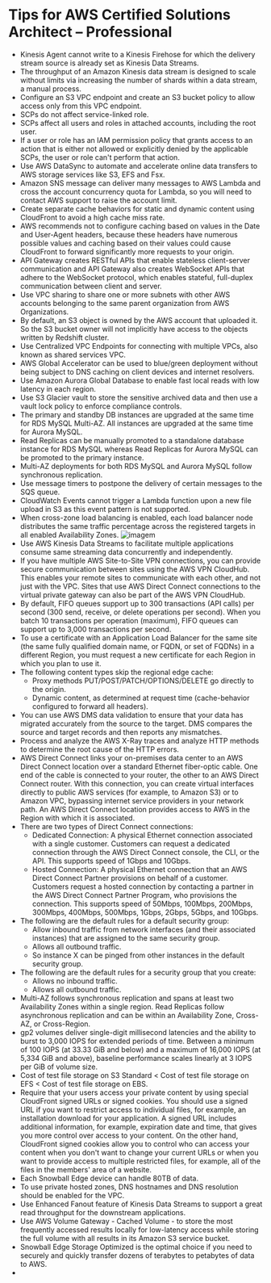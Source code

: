 # Tips for AWS Certified Solutions Architect – Professional
* Kinesis Agent cannot write to a Kinesis Firehose for which the delivery stream source is already set as Kinesis Data Streams.
* The throughput of an Amazon Kinesis data stream is designed to scale without limits via increasing the number of shards within a data stream, a manual process.
* Configure an S3 VPC endpoint and create an S3 bucket policy to allow access only from this VPC endpoint.
* SCPs do not affect service-linked role.
* SCPs affect all users and roles in attached accounts, including the root user.
* If a user or role has an IAM permission policy that grants access to an action that is either not allowed or explicitly denied by the applicable SCPs, the user or role can't perform that action.
* Use AWS DataSync to automate and accelerate online data transfers to AWS storage services like S3, EFS and Fsx.
* Amazon SNS message can deliver many messages to AWS Lambda and cross the account concurrency quota for Lambda, so you will need to contact AWS support to raise the account limit.
* Create separate cache behaviors for static and dynamic content using CloudFront to avoid a high cache miss rate.
* AWS recommends not to configure caching based on values in the Date and User-Agent headers, because these headers have numerous possible values and caching based on their values could cause CloudFront to forward significantly more requests to your origin.
* API Gateway creates RESTful APIs that enable stateless client-server communication and API Gateway also creates WebSocket APIs that adhere to the WebSocket protocol, which enables stateful, full-duplex communication between client and server.
* Use VPC sharing to share one or more subnets with other AWS accounts belonging to the same parent organization from AWS Organizations.
* By default, an S3 object is owned by the AWS account that uploaded it. So the S3 bucket owner will not implicitly have access to the objects written by Redshift cluster.
* Use Centralized VPC Endpoints for connecting with multiple VPCs, also known as shared services VPC.
* AWS Global Accelerator can be used to blue/green deployment without being subject to DNS caching on client devices and internet resolvers.
* Use Amazon Aurora Global Database to enable fast local reads with low latency in each region.
* Use S3 Glacier vault to store the sensitive archived data and then use a vault lock policy to enforce compliance controls.
* The primary and standby DB instances are upgraded at the same time for RDS MySQL Multi-AZ. All instances are upgraded at the same time for Aurora MySQL.
* Read Replicas can be manually promoted to a standalone database instance for RDS MySQL whereas Read Replicas for Aurora MySQL can be promoted to the primary instance.
* Multi-AZ deployments for both RDS MySQL and Aurora MySQL follow synchronous replication.
* Use message timers to postpone the delivery of certain messages to the SQS queue.
* CloudWatch Events cannot trigger a Lambda function upon a new file upload in S3 as this event pattern is not supported.
* When cross-zone load balancing is enabled, each load balancer node distributes the same traffic percentage across the registered targets in all enabled Availability Zones.
![imagem](https://i.ibb.co/MNgXyGM/imagem.jpg)
* Use AWS Kinesis Data Streams to facilitate multiple applications consume same streaming data concurrently and independently.
* If you have multiple AWS Site-to-Site VPN connections, you can provide secure communication between sites using the AWS VPN CloudHub. This enables your remote sites to communicate with each other, and not just with the VPC. Sites that use AWS Direct Connect connections to the virtual private gateway can also be part of the AWS VPN CloudHub.
* By default, FIFO queues support up to 300 transactions (API calls) per second (300 send, receive, or delete operations per second). When you batch 10 transactions per operation (maximum), FIFO queues can support up to 3,000 transactions per second.
* To use a certificate with an Application Load Balancer for the same site (the same fully qualified domain name, or FQDN, or set of FQDNs) in a different Region, you must request a new certificate for each Region in which you plan to use it.
* The following content types skip the regional edge cache:
  * Proxy methods PUT/POST/PATCH/OPTIONS/DELETE go directly to the origin.
  * Dynamic content, as determined at request time (cache-behavior configured to forward all headers).
* You can use AWS DMS data validation to ensure that your data has migrated accurately from the source to the target. DMS compares the source and target records and then reports any mismatches. 
* Process and analyze the AWS X-Ray traces and analyze HTTP methods to determine the root cause of the HTTP errors.
* AWS Direct Connect links your on-premises data center to an AWS Direct Connect location over a standard Ethernet fiber-optic cable. One end of the cable is connected to your router, the other to an AWS Direct Connect router. With this connection, you can create virtual interfaces directly to public AWS services (for example, to Amazon S3) or to Amazon VPC, bypassing internet service providers in your network path. An AWS Direct Connect location provides access to AWS in the Region with which it is associated.
* There are two types of Direct Connect connections:
  * Dedicated Connection: A physical Ethernet connection associated with a single customer. Customers can request a dedicated connection through the AWS Direct Connect console, the CLI, or the API. This supports speed of 1Gbps and 10Gbps.
  * Hosted Connection: A physical Ethernet connection that an AWS Direct Connect Partner provisions on behalf of a customer. Customers request a hosted connection by contacting a partner in the AWS Direct Connect Partner Program, who provisions the connection. This supports speed of 50Mbps, 100Mbps, 200Mbps, 300Mbps, 400Mbps, 500Mbps, 1Gbps, 2Gbps, 5Gbps, and 10Gbps.
* The following are the default rules for a default security group:
  * Allow inbound traffic from network interfaces (and their associated instances) that are assigned to the same security group.
  * Allows all outbound traffic.
  * So instance X can be pinged from other instances in the default security group.
* The following are the default rules for a security group that you create:
  * Allows no inbound traffic.
  * Allows all outbound traffic.
* Multi-AZ follows synchronous replication and spans at least two Availability Zones within a single region. Read Replicas follow asynchronous replication and can be within an Availability Zone, Cross-AZ, or Cross-Region.
* gp2 volumes deliver single-digit millisecond latencies and the ability to burst to 3,000 IOPS for extended periods of time. Between a minimum of 100 IOPS (at 33.33 GiB and below) and a maximum of 16,000 IOPS (at 5,334 GiB and above), baseline performance scales linearly at 3 IOPS per GiB of volume size.
* Cost of test file storage on S3 Standard < Cost of test file storage on EFS < Cost of test file storage on EBS.
* Require that your users access your private content by using special CloudFront signed URLs or signed cookies.
You should use a signed URL if you want to restrict access to individual files, for example, an installation download for your application. A signed URL includes additional information, for example, expiration date and time, that gives you more control over access to your content. On the other hand, CloudFront signed cookies allow you to control who can access your content when you don't want to change your current URLs or when you want to provide access to multiple restricted files, for example, all of the files in the members' area of a website.
* Each Snowball Edge device can handle 80TB of data.
* To use private hosted zones, DNS hostnames and DNS resolution should be enabled for the VPC.
* Use Enhanced Fanout feature of Kinesis Data Streams to support a great read throughput for the downstream applications.
* Use AWS Volume Gateway - Cached Volume - to store the most frequently accessed results locally for low-latency access while storing the full volume with all results in its Amazon S3 service bucket.
* Snowball Edge Storage Optimized is the optimal choice if you need to securely and quickly transfer dozens of terabytes to petabytes of data to AWS. 
* 